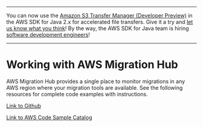 --------

You can now use the [Amazon S3 Transfer Manager \(Developer Preview\)](https://bit.ly/2WQebiP) in the AWS SDK for Java 2\.x for accelerated file transfers\. Give it a try and [let us know what you think](https://bit.ly/3zT1YYM)\! By the way, the AWS SDK for Java team is hiring [software development engineers](https://github.com/aws/aws-sdk-java-v2/issues/3156)\!

--------

# Working with AWS Migration Hub<a name="examples-migrationhub"></a>

 AWS Migration Hub provides a single place to monitor migrations in any AWS region where your migration tools are available\. See the following resources for complete code examples with instructions\.

 [Link to Github](https://github.com/awsdocs/aws-doc-sdk-examples/tree/master/javav2/example_code/migrationhub) 

 [Link to AWS Code Sample Catalog](http://docs.aws.amazon.com/code-samples/latest/catalog/code-catalog-javav2-example_code-migrationhub.html) 